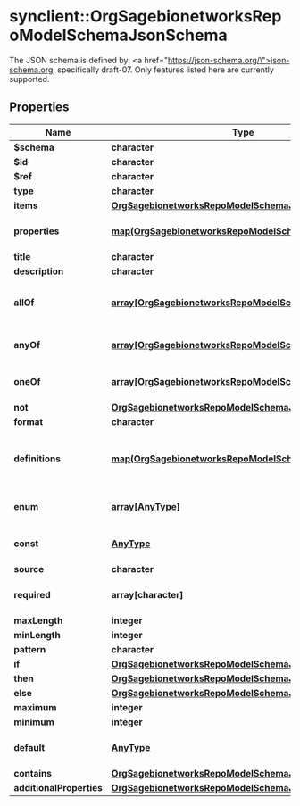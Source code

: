 # synclient::OrgSagebionetworksRepoModelSchemaJsonSchema

The JSON schema is defined by: <a href=\"https://json-schema.org/\">json-schema.org</a>, specifically draft-07.  Only features listed here are currently supported.

## Properties
Name | Type | Description | Notes
------------ | ------------- | ------------- | -------------
**$schema** | **character** |  | [optional] 
**$id** | **character** |  | [optional] 
**$ref** | **character** |  | [optional] 
**type** | **character** |  | [optional] 
**items** | [**OrgSagebionetworksRepoModelSchemaJsonSchema**](org.sagebionetworks.repo.model.schema.JsonSchema.md) |  | [optional] 
**properties** | [**map(OrgSagebionetworksRepoModelSchemaJsonSchema)**](org.sagebionetworks.repo.model.schema.JsonSchema.md) | See: &lt;a href&#x3D;\&quot;https://json-schema.org/draft/2019-09/json-schema-core.html#rfc.section.9.3.2.1\&quot;&gt;properties&lt;/a&gt; | [optional] 
**title** | **character** |  | [optional] 
**description** | **character** |  | [optional] 
**allOf** | [**array[OrgSagebionetworksRepoModelSchemaJsonSchema]**](org.sagebionetworks.repo.model.schema.JsonSchema.md) | Use allOf to &#39;extend&#39; or &#39;implement&#39; one or more schemas.  See: &lt;a href&#x3D;\&quot;https://json-schema.org/draft/2019-09/json-schema-core.html#rfc.section.9.2.1.1\&quot;&gt;allOf&lt;/a&gt; | [optional] 
**anyOf** | [**array[OrgSagebionetworksRepoModelSchemaJsonSchema]**](org.sagebionetworks.repo.model.schema.JsonSchema.md) | See: &lt;a href&#x3D;\&quot;https://json-schema.org/draft/2019-09/json-schema-core.html#rfc.section.9.2.1.2\&quot;&gt;anyOf&lt;/a&gt; | [optional] 
**oneOf** | [**array[OrgSagebionetworksRepoModelSchemaJsonSchema]**](org.sagebionetworks.repo.model.schema.JsonSchema.md) | See: &lt;a href&#x3D;\&quot;https://json-schema.org/draft/2019-09/json-schema-core.html#rfc.section.9.2.1.3\&quot;&gt;oneOf&lt;/a&gt; | [optional] 
**not** | [**OrgSagebionetworksRepoModelSchemaJsonSchema**](org.sagebionetworks.repo.model.schema.JsonSchema.md) |  | [optional] 
**format** | **character** |  | [optional] 
**definitions** | [**map(OrgSagebionetworksRepoModelSchemaJsonSchema)**](org.sagebionetworks.repo.model.schema.JsonSchema.md) | In an effor to support draft-07 implementations, we are using &#39;definitions&#39; instead of &#39;$defs&#39;.  See: &lt;a href&#x3D;\&quot;https://json-schema.org/draft/2019-09/json-schema-validation.html#rfc.appendix.A\&quot;&gt;Appendix A&lt;/a&gt; | [optional] 
**enum** | [**array[AnyType]**](AnyType.md) | See: &lt;a href&#x3D;\&quot;https://json-schema.org/draft/2019-09/json-schema-validation.html#rfc.section.6.1.2\&quot;&gt;enum&lt;/a&gt; | [optional] 
**const** | [**AnyType**](.md) | See: &lt;a href&#x3D;\&quot;https://json-schema.org/draft/2019-09/json-schema-validation.html#rfc.section.6.1.3\&quot;&gt;const&lt;/a&gt; | [optional] 
**source** | **character** |  | [optional] 
**required** | **array[character]** | See: &lt;a href&#x3D;\&quot;https://json-schema.org/draft/2019-09/json-schema-validation.html#rfc.section.6.5.3\&quot;&gt;required&lt;/a&gt; | [optional] 
**maxLength** | **integer** |  | [optional] 
**minLength** | **integer** |  | [optional] 
**pattern** | **character** |  | [optional] 
**if** | [**OrgSagebionetworksRepoModelSchemaJsonSchema**](org.sagebionetworks.repo.model.schema.JsonSchema.md) |  | [optional] 
**then** | [**OrgSagebionetworksRepoModelSchemaJsonSchema**](org.sagebionetworks.repo.model.schema.JsonSchema.md) |  | [optional] 
**else** | [**OrgSagebionetworksRepoModelSchemaJsonSchema**](org.sagebionetworks.repo.model.schema.JsonSchema.md) |  | [optional] 
**maximum** | **integer** |  | [optional] 
**minimum** | **integer** |  | [optional] 
**default** | [**AnyType**](.md) | See: &lt;a href&#x3D;\&quot;https://json-schema.org/draft/2019-09/json-schema-validation.html#rfc.section.9.2\&quot;&gt;default&lt;/a&gt; | [optional] 
**contains** | [**OrgSagebionetworksRepoModelSchemaJsonSchema**](org.sagebionetworks.repo.model.schema.JsonSchema.md) |  | [optional] 
**additionalProperties** | [**OrgSagebionetworksRepoModelSchemaJsonSchema**](org.sagebionetworks.repo.model.schema.JsonSchema.md) |  | [optional] 


